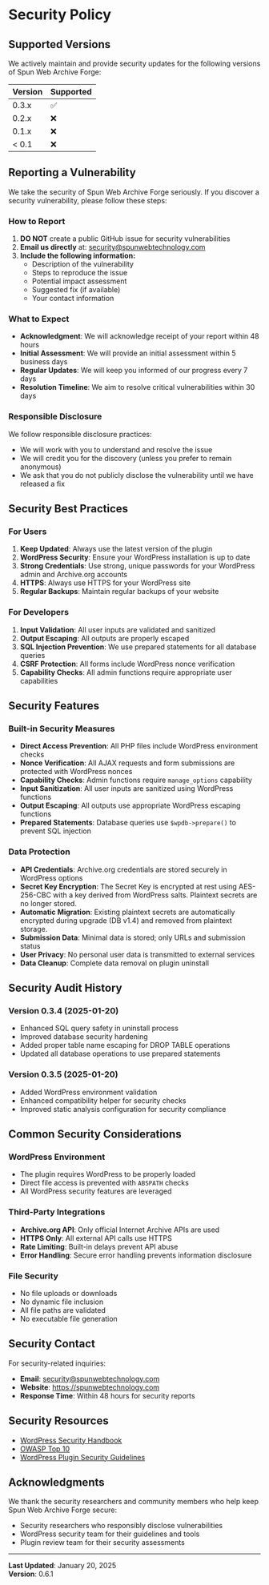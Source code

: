 # Security Policy

## Supported Versions

We actively maintain and provide security updates for the following versions of Spun Web Archive Forge:

| Version | Supported          |
| ------- | ------------------ |
| 0.3.x   | :white_check_mark: |
| 0.2.x   | :x:                |
| 0.1.x   | :x:                |
| < 0.1   | :x:                |

## Reporting a Vulnerability

We take the security of Spun Web Archive Forge seriously. If you discover a security vulnerability, please follow these steps:

### How to Report

1. **DO NOT** create a public GitHub issue for security vulnerabilities
2. **Email us directly** at: security@spunwebtechnology.com
3. **Include the following information:**
   - Description of the vulnerability
   - Steps to reproduce the issue
   - Potential impact assessment
   - Suggested fix (if available)
   - Your contact information

### What to Expect

- **Acknowledgment**: We will acknowledge receipt of your report within 48 hours
- **Initial Assessment**: We will provide an initial assessment within 5 business days
- **Regular Updates**: We will keep you informed of our progress every 7 days
- **Resolution Timeline**: We aim to resolve critical vulnerabilities within 30 days

### Responsible Disclosure

We follow responsible disclosure practices:
- We will work with you to understand and resolve the issue
- We will credit you for the discovery (unless you prefer to remain anonymous)
- We ask that you do not publicly disclose the vulnerability until we have released a fix

## Security Best Practices

### For Users

1. **Keep Updated**: Always use the latest version of the plugin
2. **WordPress Security**: Ensure your WordPress installation is up to date
3. **Strong Credentials**: Use strong, unique passwords for your WordPress admin and Archive.org accounts
4. **HTTPS**: Always use HTTPS for your WordPress site
5. **Regular Backups**: Maintain regular backups of your website

### For Developers

1. **Input Validation**: All user inputs are validated and sanitized
2. **Output Escaping**: All outputs are properly escaped
3. **SQL Injection Prevention**: We use prepared statements for all database queries
4. **CSRF Protection**: All forms include WordPress nonce verification
5. **Capability Checks**: All admin functions require appropriate user capabilities

## Security Features

### Built-in Security Measures

- **Direct Access Prevention**: All PHP files include WordPress environment checks
- **Nonce Verification**: All AJAX requests and form submissions are protected with WordPress nonces
- **Capability Checks**: Admin functions require `manage_options` capability
- **Input Sanitization**: All user inputs are sanitized using WordPress functions
- **Output Escaping**: All outputs use appropriate WordPress escaping functions
- **Prepared Statements**: Database queries use `$wpdb->prepare()` to prevent SQL injection

### Data Protection

- **API Credentials**: Archive.org credentials are stored securely in WordPress options
- **Secret Key Encryption**: The Secret Key is encrypted at rest using AES-256-CBC with a key derived from WordPress salts. Plaintext secrets are no longer stored.
- **Automatic Migration**: Existing plaintext secrets are automatically encrypted during upgrade (DB v1.4) and removed from plaintext storage.
- **Submission Data**: Minimal data is stored; only URLs and submission status
- **User Privacy**: No personal user data is transmitted to external services
- **Data Cleanup**: Complete data removal on plugin uninstall

## Security Audit History

### Version 0.3.4 (2025-01-20)
- Enhanced SQL query safety in uninstall process
- Improved database security hardening
- Added proper table name escaping for DROP TABLE operations
- Updated all database operations to use prepared statements

### Version 0.3.5 (2025-01-20)
- Added WordPress environment validation
- Enhanced compatibility helper for security checks
- Improved static analysis configuration for security compliance

## Common Security Considerations

### WordPress Environment
- The plugin requires WordPress to be properly loaded
- Direct file access is prevented with `ABSPATH` checks
- All WordPress security features are leveraged

### Third-Party Integrations
- **Archive.org API**: Only official Internet Archive APIs are used
- **HTTPS Only**: All external API calls use HTTPS
- **Rate Limiting**: Built-in delays prevent API abuse
- **Error Handling**: Secure error handling prevents information disclosure

### File Security
- No file uploads or downloads
- No dynamic file inclusion
- All file paths are validated
- No executable file generation

## Security Contact

For security-related inquiries:
- **Email**: security@spunwebtechnology.com
- **Website**: https://spunwebtechnology.com
- **Response Time**: Within 48 hours for security reports

## Security Resources

- [WordPress Security Handbook](https://developer.wordpress.org/plugins/security/)
- [OWASP Top 10](https://owasp.org/www-project-top-ten/)
- [WordPress Plugin Security Guidelines](https://developer.wordpress.org/plugins/security/)

## Acknowledgments

We thank the security researchers and community members who help keep Spun Web Archive Forge secure:

- Security researchers who responsibly disclose vulnerabilities
- WordPress security team for their guidelines and tools
- Plugin review team for their security assessments

---

**Last Updated**: January 20, 2025  
**Version**: 0.6.1